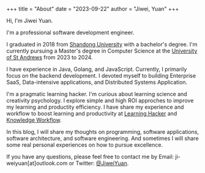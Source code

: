 +++
title = "About"
date = "2023-09-22"
author = "Jiwei, Yuan"
+++

Hi, I'm Jiwei Yuan.

I'm a professional software development engineer.

I graduated in 2018 from [Shandong University](http://www.en.sdu.edu.cn/) with a bachelor's degree. I'm currently pursuing a Master's degree in Computer Science at the [University of St Andrews](https://www.st-andrews.ac.uk/) from 2023 to 2024.

I have experience in Java, Golang, and JavaScript. Currently, I primarily focus on the backend development. I devoted myself to building Enterprise SaaS, Data-intensive applications, and Distributed Systems Application. 

I'm a pragmatic learning hacker. I'm curious about learning science and creativity psychology. I explore simple and high ROI approches to improve my learning and productity efficiency. I have share my experience and workflow to boost learning and productivity at [Learning Hacker](/posts/learning-hacker/) and [Knowledge Workflow](/posts/knowledge-workflow/).

In this blog, I will share my thoughts on programming, software applications, software architecture, and software engineering. And sometimes I will share some real personal experiences on how to pursue excellence. 

If you have any questions, please feel free to contact me by Email: ji-weiyuan[at]outlook.com or Twitter: [@JiweiYuan](https://twitter.com/JiweiYuan).
